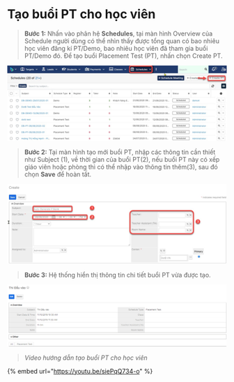 # Tạo buổi PT cho học viên

> **Bước 1:** Nhấn vào phân hệ **Schedules**, tại màn hình Overview của Schedule người dùng có thể nhìn thấy được tổng quan có bao nhiêu học viên đăng kí PT/Demo, bao nhiêu học viên đã tham gia buổi PT/Demo đó. Để tạo buổi Placement Test (PT), nhấn chọn Create PT.

![](../../../.gitbook/assets/Schedule.jpg)

> **Bước 2:** Tại màn hình tạo mới buổi PT, nhập  các thông tin cần thiết như Subject (1), về thời gian của buổi PT(2), nếu buổi PT này có xếp giáo viên hoặc phòng thì có thể nhập vào thông tin thêm(3), sau đó chọn **Save** để hoàn tất.

![](../../../.gitbook/assets/Schedule1.jpg)

> **Bước 3:** Hệ thống hiển thị thông tin chi tiết buổi PT vừa được tạo.

![](../../../.gitbook/assets/TaoPT3.png)

> _Video hướng dẫn tạo buổi PT cho học viên_

{% embed url="https://youtu.be/siePqQ734-o" %}
